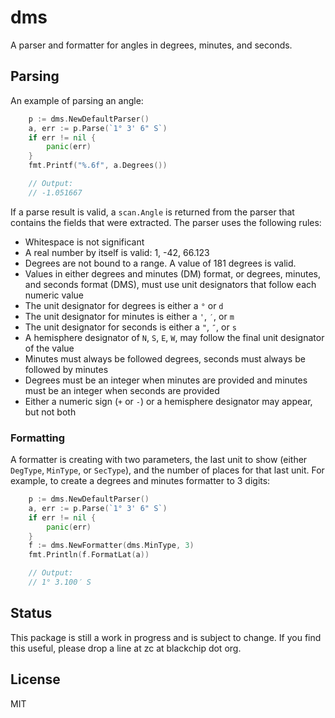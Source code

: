 # dms

A parser and formatter for angles in degrees, minutes, and seconds.

## Parsing

An example of parsing an angle:

```go
	p := dms.NewDefaultParser()
	a, err := p.Parse(`1° 3' 6" S`)
	if err != nil {
		panic(err)
	}
	fmt.Printf("%.6f", a.Degrees())

	// Output:
	// -1.051667
```

If a parse result is valid, a `scan.Angle` is returned from the parser that
contains the fields that were extracted. The parser uses the following rules:

- Whitespace is not significant
- A real number by itself is valid: 1, -42, 66.123
- Degrees are not bound to a range. A value of 181 degrees is valid.
- Values in either degrees and minutes (DM) format, or degrees, minutes, and seconds format (DMS), must use unit designators that follow each numeric value
- The unit designator for degrees is either a `°` or `d`
- The unit designator for minutes is either a `'`, `′`, or `m`
- The unit designator for seconds is either a `"`, `″`, or `s`
- A hemisphere designator of `N`, `S`, `E`, `W`, may follow the final unit designator of the value
- Minutes must always be followed degrees, seconds must always be followed by minutes
- Degrees must be an integer when minutes are provided and minutes must be an integer when seconds are provided
- Either a numeric sign (`+` or `-`) or a hemisphere designator may appear, but not both

### Formatting

A formatter is creating with two parameters, the last unit to show (either
`DegType`, `MinType`, or `SecType`), and the number of places for that last
unit. For example, to create a degrees and minutes formatter to 3 digits:

```go
	p := dms.NewDefaultParser()
	a, err := p.Parse(`1° 3' 6" S`)
	if err != nil {
		panic(err)
	}
	f := dms.NewFormatter(dms.MinType, 3)
	fmt.Println(f.FormatLat(a))

	// Output:
	// 1° 3.100′ S
```

## Status

This package is still a work in progress and is subject to change. If you
find this useful, please drop a line at zc at blackchip dot org.

## License

MIT

